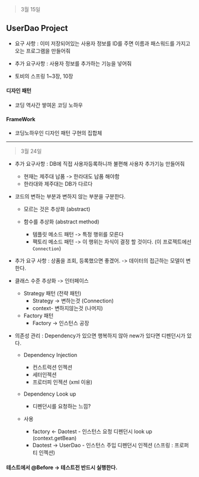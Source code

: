 > 3월 15일

UserDao Project
---------------

- 요구 사항 : 이미 저장되어있는 사용자 정보를 ID를 주면 이름과 패스워드를 가지고 오는 프로그램을 만들어줘
- 추가 요구사항 : 사용자 정보를 추가하는 기능을 넣어줘

- 토비의 스프링 1~3장,  10장


#### 디자인 패턴
 - 코딩 역사간 쌓여온 코딩 노하우

#### FrameWork
 - 코딩노하우인 디자인 패턴 구현의 집합체
 

---------- 
 > 3월 24일 
 
 - 추가 요구사항 : DB에 직접 사용자등록하니까 불편해 사용자 추가기능 만들어줘
    - 현재는 제주대 납품 -> 한라대도 납품 해야함
    - 한라대와 제주대는 DB가 다르다
    
 - 코드의 변하는 부분과 변하지 않는 부분을 구분한다.
    - 모르는 것은 추상화 (abstract)
    
    - 함수를 추상화 (abstract method)
        - 템플릿 메소드 패턴 -> 특정 행위를 모른다
        - 팩토리 메소드 패턴 -> 이 행위는 자식이 결정 할 것이다. (이 프로젝트에선 `Connection`)
 - 추가 요구 사항 : 상품을 조회, 등록했으면 좋겠어. -> 데이터의 접근하는 모델이 변한다.
 - 클래스 수준 추상화 -> 인터페이스
    - Strategy 패턴 (전략 패턴)
        - Strategy -> 변하는것 (Connection)
        - context- 변하지않는것 (나머지)
    - Factory 패턴
        - Factory -> 인스턴스 공장
 - 의존성 관리 : Dependency가 있으면 행복하지 않아 new가 있다면 디펜던시가 있다.
     - Dependency Injection
        - 컨스트럭션 인젝션
        - 세터인젝션
        - 프로터피 인젝션 (xml 이용)
     
     - Dependency Look up
        - 디펜던시를 요청하는 느낌?
     - 사용
        - factory <- Daotest  - 인스턴스 요청 디펜던시 look up (context.getBean)
        - Daotest -> UserDao - 인스턴스 주입 디펜던시 인젝션 (스프링 : 프로퍼티 인젝션)
#### 테스트에서 @Before -> 테스트전 반드시 실행한다.
 
